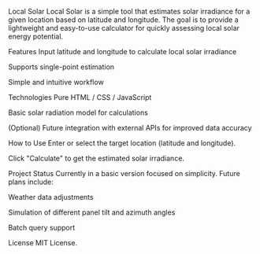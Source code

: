 Local Solar
Local Solar is a simple tool that estimates solar irradiance for a given location based on latitude and longitude.
The goal is to provide a lightweight and easy-to-use calculator for quickly assessing local solar energy potential.

Features
Input latitude and longitude to calculate local solar irradiance

Supports single-point estimation

Simple and intuitive workflow

Technologies
Pure HTML / CSS / JavaScript

Basic solar radiation model for calculations

(Optional) Future integration with external APIs for improved data accuracy

How to Use
Enter or select the target location (latitude and longitude).

Click "Calculate" to get the estimated solar irradiance.

Project Status
Currently in a basic version focused on simplicity.
Future plans include:

Weather data adjustments

Simulation of different panel tilt and azimuth angles

Batch query support

License
MIT License.